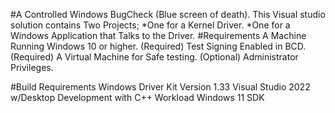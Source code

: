 #A Controlled Windows BugCheck (Blue screen of death).
This Visual studio solution contains Two Projects;
*One for a Kernel Driver.
*One for a Windows Application that Talks to the Driver.
#Requirements
A Machine Running Windows 10 or higher. (Required)
Test Signing Enabled in BCD. (Required)
A Virtual Machine for Safe testing. (Optional)
Administrator Privileges.

#Build Requirements
Windows Driver Kit Version 1.33
Visual Studio 2022 w/Desktop Development with C++ Workload 
Windows 11 SDK

